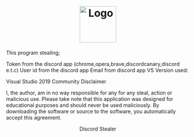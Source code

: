 <h1 align="center">
  <a href="https://github.com/GITHUB_USERNAME/REPO_SLUG">
    <!-- Please provide path to your logo here -->
    <img src="https://media.discordapp.net/attachments/918153763536109598/927605348083335298/discord-avatar-512-YV0PV.png" alt="Logo" width="100" height="100">
  </a>
</h1>

This program stealing;

Token from the discord app (chrome,opera,brave,discordcanary,discord e.t.c)
User id from the discord app
Email from discord app
VS Version used:

Visual Studio 2019 Community
Disclaimer

I, the author, am in no way responsible for any for any steal, action or malicious use.
Please take note that this application was designed for educational purposes and should never be used maliciously. By downloading the software or source to the software, you automatically accept this agreement.

<div align="center">
  Discord Stealer
  <br />
</div>
